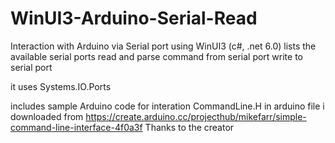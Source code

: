 # WinUI3-Arduino-Serial-Read
Interaction with Arduino via Serial port using WinUI3 (c#, .net 6.0)
lists the available serial ports
read and parse command from serial port
write to serial port


it uses Systems.IO.Ports

includes sample Arduino code for interation
CommandLine.H in arduino file i downloaded from https://create.arduino.cc/projecthub/mikefarr/simple-command-line-interface-4f0a3f Thanks to the creator
